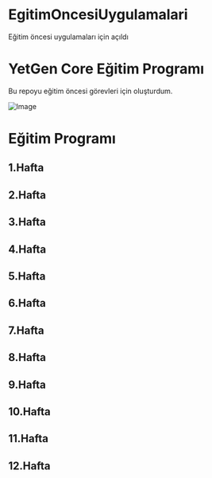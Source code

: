 # EgitimOncesiUygulamalari
Eğitim öncesi uygulamaları için açıldı
# YetGen Core Eğitim Programı
Bu repoyu eğitim öncesi görevleri için oluşturdum. 

![Image](https://yetkingencler.com/wp-content/uploads/2021/12/jump.png)

# Eğitim Programı

## 1.Hafta












## 2.Hafta
## 3.Hafta
## 4.Hafta
## 5.Hafta 
## 6.Hafta
## 7.Hafta
## 8.Hafta
## 9.Hafta
## 10.Hafta
## 11.Hafta
## 12.Hafta
